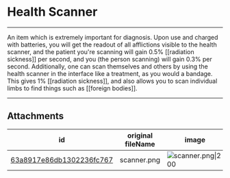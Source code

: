 # Health Scanner

 

---

An item which is extremely important for diagnosis. Upon use and charged with batteries, you will get the readout of all afflictions visible to the health scanner, and the patient you're scanning will gain 0.5% [[radiation sickness]] per second, and you (the person scanning) will gain 0.3% per second. Additionally, one can scan themselves and others by using the health scanner in the interface like a treatment, as you would a bandage. This gives 1% [[radiation sickness]], and also allows you to scan individual limbs to find things such as [[foreign bodies]].

---

## Attachments

id | original fileName | image
---|---|---
[63a8917e86db1302236fc767](63a8917e86db1302236fc767.png) | scanner.png | ![scanner.png\|200](63a8917e86db1302236fc767.png)